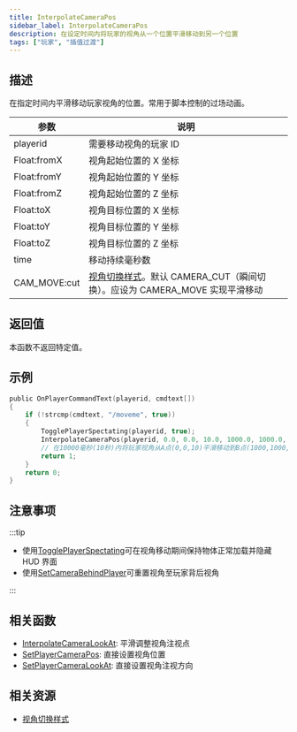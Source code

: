 ```yaml
---
title: InterpolateCameraPos
sidebar_label: InterpolateCameraPos
description: 在设定时间内将玩家的视角从一个位置平滑移动到另一个位置
tags: ["玩家", "插值过渡"]
---
```


## 描述

在指定时间内平滑移动玩家视角的位置。常用于脚本控制的过场动画。

| 参数         | 说明                                                                                                       |
| ------------ | ---------------------------------------------------------------------------------------------------------- |
| playerid     | 需要移动视角的玩家 ID                                                                                      |
| Float:fromX  | 视角起始位置的 X 坐标                                                                                      |
| Float:fromY  | 视角起始位置的 Y 坐标                                                                                      |
| Float:fromZ  | 视角起始位置的 Z 坐标                                                                                      |
| Float:toX    | 视角目标位置的 X 坐标                                                                                      |
| Float:toY    | 视角目标位置的 Y 坐标                                                                                      |
| Float:toZ    | 视角目标位置的 Z 坐标                                                                                      |
| time         | 移动持续毫秒数                                                                                             |
| CAM_MOVE:cut | [视角切换样式](../resources/cameracutstyles)。默认 CAMERA_CUT（瞬间切换）。应设为 CAMERA_MOVE 实现平滑移动 |

## 返回值

本函数不返回特定值。

## 示例

```c
public OnPlayerCommandText(playerid, cmdtext[])
{
    if (!strcmp(cmdtext, "/moveme", true))
    {
        TogglePlayerSpectating(playerid, true);
        InterpolateCameraPos(playerid, 0.0, 0.0, 10.0, 1000.0, 1000.0, 30.0, 10000, CAMERA_MOVE);
        // 在10000毫秒(10秒)内将玩家视角从A点(0,0,10)平滑移动到B点(1000,1000,30)
        return 1;
    }
    return 0;
}
```

## 注意事项

:::tip

- 使用[TogglePlayerSpectating](TogglePlayerSpectating)可在视角移动期间保持物体正常加载并隐藏 HUD 界面
- 使用[SetCameraBehindPlayer](SetCameraBehindPlayer)可重置视角至玩家背后视角

:::

## 相关函数

- [InterpolateCameraLookAt](InterpolateCameraLookAt): 平滑调整视角注视点
- [SetPlayerCameraPos](SetPlayerCameraPos): 直接设置视角位置
- [SetPlayerCameraLookAt](SetPlayerCameraLookAt): 直接设置视角注视方向

## 相关资源

- [视角切换样式](../resources/cameracutstyles)
